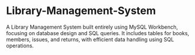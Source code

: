 # Library-Management-System
A Library Management System built entirely using MySQL Workbench, focusing on database design and SQL queries. It includes tables for books, members, issues, and returns, with efficient data handling using SQL operations.
